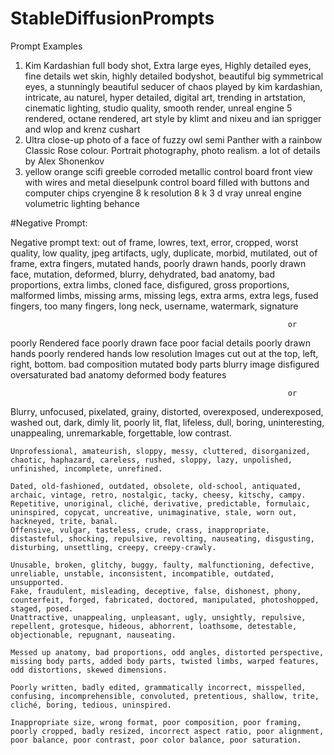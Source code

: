 # StableDiffusionPrompts

Prompt Examples

1. Kim Kardashian full body shot, Extra large eyes, Highly detailed eyes, fine details wet skin, highly detailed bodyshot, beautiful big symmetrical eyes, a stunningly beautiful seducer of chaos played by kim kardashian, intricate, au naturel, hyper detailed, digital art, trending in artstation, cinematic lighting, studio quality, smooth render, unreal engine 5 rendered, octane rendered, art style by klimt and nixeu and ian sprigger and wlop and krenz cushart
2. Ultra close-up photo of a face of fuzzy owl semi Panther with a rainbow Classic Rose colour. Portrait photography, photo realism. a lot of details by Alex Shonenkov
3. yellow orange scifi greeble corroded metallic control board front view with wires and metal dieselpunk control board filled with buttons and computer chips cryengine 8 k resolution 8 k 3 d vray unreal engine volumetric lighting behance


#Negative Prompt:

Negative prompt text: out of frame, lowres, text, error, cropped, worst quality, low quality, jpeg artifacts, ugly, duplicate, morbid, mutilated, out of frame, extra fingers, mutated hands, poorly drawn hands, poorly drawn face, mutation, deformed, blurry, dehydrated, bad anatomy, bad proportions, extra limbs, cloned face, disfigured, gross proportions, malformed limbs, missing arms, missing legs, extra arms, extra legs, fused fingers, too many fingers, long neck, username, watermark, signature

                                                                  or
                                                                        
poorly Rendered face
poorly drawn face
poor facial details
poorly drawn hands
poorly rendered hands
low resolution
Images cut out at the top, left, right, bottom.
bad composition
mutated body parts
blurry image
disfigured
oversaturated
bad anatomy
deformed body features 




                                                                  or
  Blurry, unfocused, pixelated, grainy, distorted, overexposed, underexposed, washed out, dark, dimly lit, poorly lit, flat, lifeless, dull, boring, uninteresting, unappealing, unremarkable, forgettable, low contrast.
  
    Unprofessional, amateurish, sloppy, messy, cluttered, disorganized, chaotic, haphazard, careless, rushed, sloppy, lazy, unpolished, unfinished, incomplete, unrefined.
    
    Dated, old-fashioned, outdated, obsolete, old-school, antiquated, archaic, vintage, retro, nostalgic, tacky, cheesy, kitschy, campy.
    Repetitive, unoriginal, cliché, derivative, predictable, formulaic, uninspired, copycat, uncreative, unimaginative, stale, worn out, hackneyed, trite, banal.
    Offensive, vulgar, tasteless, crude, crass, inappropriate, distasteful, shocking, repulsive, revolting, nauseating, disgusting, disturbing, unsettling, creepy, creepy-crawly.
    
    Unusable, broken, glitchy, buggy, faulty, malfunctioning, defective, unreliable, unstable, inconsistent, incompatible, outdated, unsupported.
    Fake, fraudulent, misleading, deceptive, false, dishonest, phony, counterfeit, forged, fabricated, doctored, manipulated, photoshopped, staged, posed.
    Unattractive, unappealing, unpleasant, ugly, unsightly, repulsive, repellent, grotesque, hideous, abhorrent, loathsome, detestable, objectionable, repugnant, nauseating.
    
    Messed up anatomy, bad proportions, odd angles, distorted perspective, missing body parts, added body parts, twisted limbs, warped features, odd distortions, skewed dimensions.
    
    Poorly written, badly edited, grammatically incorrect, misspelled, confusing, incomprehensible, convoluted, pretentious, shallow, trite, cliché, boring, tedious, uninspired.
    
    Inappropriate size, wrong format, poor composition, poor framing, poorly cropped, badly resized, incorrect aspect ratio, poor alignment, poor balance, poor contrast, poor color balance, poor saturation.                                                                
                                                                  
